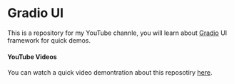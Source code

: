 # Gradio UI
This is a repository for my YouTube channle, you will learn about [Gradio](https://www.gradio.app/docs/interface) UI framework for quick demos.

#### YouTube Videos
You can watch a quick video demontration about this reposotiry [here]().
